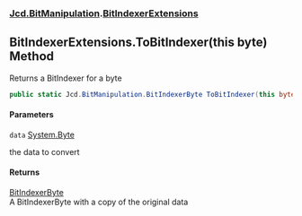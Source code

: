 ### [Jcd.BitManipulation](Jcd.BitManipulation.md 'Jcd.BitManipulation').[BitIndexerExtensions](Jcd.BitManipulation.BitIndexerExtensions.md 'Jcd.BitManipulation.BitIndexerExtensions')

## BitIndexerExtensions.ToBitIndexer(this byte) Method

Returns a BitIndexer for a byte

```csharp
public static Jcd.BitManipulation.BitIndexerByte ToBitIndexer(this byte data);
```
#### Parameters

<a name='Jcd.BitManipulation.BitIndexerExtensions.ToBitIndexer(thisbyte).data'></a>

`data` [System.Byte](https://docs.microsoft.com/en-us/dotnet/api/System.Byte 'System.Byte')

the data to convert

#### Returns
[BitIndexerByte](Jcd.BitManipulation.BitIndexerByte.md 'Jcd.BitManipulation.BitIndexerByte')  
A BitIndexerByte with a copy of the original data
